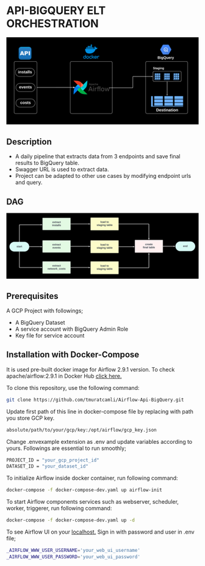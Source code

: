 # API-BIGQUERY ELT ORCHESTRATION
 ![Architecture Diagram](./architecture-diagram.png)

## Description
- A daily pipeline that extracts data from 3 endpoints and save final results to BigQuery table.
- Swagger URL is used to extract data.
- Project can be adapted to other use cases by modifying endpoint urls and query. 

## DAG
![DAG Diagram](./DAG.png)

## Prerequisites
A GCP Project with followings; 
- A BigQuery Dataset
- A service account with BigQuery Admin Role
- Key file for service account


## Installation with Docker-Compose 
It is used pre-built docker image for Airflow 2.9.1 version. 
To check apache/airflow:2.9.1 in Docker Hub [click here.](https://hub.docker.com/layers/apache/airflow/2.9.1/images/sha256-4b494609394706cc866431cfed10701c38c383c97e435cb2462a77acc70bb150)

To clone this repository, use the following command:

```bash
git clone https://github.com/tmuratcamli/Airflow-Api-BigQuery.git
````

Update first path of this line in docker-compose file by replacing with path you store GCP key. 

```bash
absolute/path/to/your/gcp/key:/opt/airflow/gcp_key.json
````

Change .envexample extension as .env and update variables according to yours. Followings are essential to run smoothly; 
```bash
PROJECT_ID = "your_gcp_project_id"
DATASET_ID = "your_dataset_id"
````

To initialize Airflow inside docker container, run following command:

```bash
docker-compose -f docker-compose-dev.yaml up airflow-init

````
To start Airflow components services such as webserver, scheduler, worker, triggerer, run following command: 

```bash
docker-compose -f docker-compose-dev.yaml up -d
```

To see Airflow UI on your [localhost.](http://localhost:8080) Sign in with password and user in .env file;

 ```bash
_AIRFLOW_WWW_USER_USERNAME='your_web_ui_username'
_AIRFLOW_WWW_USER_PASSWORD='your_web_ui_password'
```
